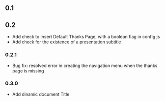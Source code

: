 ## 0.1

## 0.2

-   Add check to insert Default Thanks Page, with a boolean flag in config.js
-   Add check for the existence of a presentation subtitle

### 0.2.1

-   Bug fix: resolved error in creating the navigation menu when the thanks page is missing

### 0.3.0

-   Add dinamic document Title
